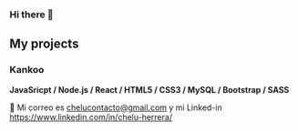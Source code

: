 ### Hi there 👋

## My projects
### **Kankoo**
**JavaSricpt / Node.js / React / HTML5 / CSS3 / MySQL / Bootstrap / SASS** 


📧 Mi correo es chelucontacto@gmail.com y mi Linked-in https://www.linkedin.com/in/chelu-herrera/

<!--
**chelu07/chelu07** is a ✨ _special_ ✨ repository because its `README.md` (this file) appears on your GitHub profile.

Here are some ideas to get you started:

- 🔭 I’m currently working on ...
- 🌱 I’m currently learning ...
- 👯 I’m looking to collaborate on ...
- 🤔 I’m looking for help with ...
- 💬 Ask me about ...
- 📫 How to reach me: ...
- 😄 Pronouns: ...
- ⚡ Fun fact: ...
-->
